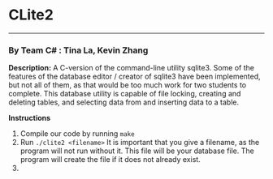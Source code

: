 # **CLite2** 

---

### By **Team C\#** : Tina La, Kevin Zhang

**Description:** A C-version of the command-line utility sqlite3. Some of the features of the database editor / creator of sqlite3 have been implemented, but not all of them, as that would be too much work for two students to complete. This database utility is capable of file locking, creating and deleting tables, and selecting data from and inserting data to a table. 

**Instructions**

1. Compile our code by running ```make```
2. Run ```./clite2 <filename>``` It is important that you give a filename, as the program will not run without it. This file will be your database file. The program will create the file if it does not already exist.
3. ​